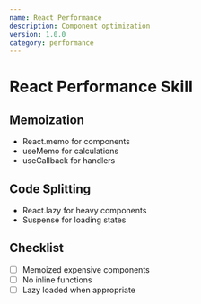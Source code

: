 ```yaml
---
name: React Performance
description: Component optimization
version: 1.0.0
category: performance
---
```


# React Performance Skill

## Memoization
- React.memo for components
- useMemo for calculations
- useCallback for handlers

## Code Splitting
- React.lazy for heavy components
- Suspense for loading states

## Checklist
- [ ] Memoized expensive components
- [ ] No inline functions
- [ ] Lazy loaded when appropriate
